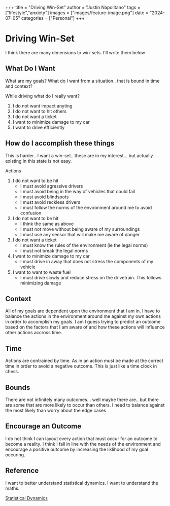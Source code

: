 +++
title =  "Driving Win-Set"
author = "Justin Napolitano"
tags = ["lifestyle","anxiety"]
images = ["images/feature-image.png"]
date = "2024-07-05"
categories = ["Personal"]
+++


# Driving Win-Set

I think there are many dimensions to win-sets. I'll write them below

## What Do I Want

What are my goals? What do I want from a situation.. that is bound in time and context? 

While driving what do I really want? 

1. I do not want impact anyting
2. I do not want to hit others
3. I do not want a ticket
4. I want to minimize damage to my car
5. I want to drive efficiently

## How do I accomplish these things

This is harder.. I want a win-set.. these are in my interest... but actually existing in this state is not easy.

Actions

1. I do not want to be hit
    - I must avoid agressive drivers
    - I must avoid being in the way of vehicles that could fail
    - I must avoid blindspots
    - I must avoid reckless drivers
    - I must follow the norms of the environment around me to avoid confusion
2. I do not want to be hit
    - I think the same as above
    - I must not move without being aware of my surroundings
    - I must use any sensor that will make me aware of danger
3. I do not want a ticket
    - I must know the rules of the environment (ie the legal norms)
    - I must not break the legal norms
4. I want to minimize damage to my car
    - I must drive in away that does not stress the components of my vehicle
5. I want to want to waste fuel
    - I must drive slowly and reduce stress on the drivetrain. This follows minimizing damage


## Context

All of my goals are dependent upon the environment that I am in. I have to balance the actions in the environment around me against my own actions in order to accomplish my goals.  I am I guess trying to predict an outcome based on the factors that I am aware of and how these actions will influence other actions accross time.  

## Time

Actions are contrained by time. As in an action must be made at the correct time in order to avoid a negative outcome.  This is just like a time clock in chess. 

## Bounds

There are not infinitely many outcomes... well maybe there are.. but there are some that are more likely to occur than others.  I need to balance against the most likely than worry about the edge cases

## Encourage an Outcome

I do not think I can layout every action that must occur for an outcome to become a reality.  I think I fall in line with the needs of the environment and encourage a positive outcome by increasing the liklihood of my goal occuring.

## Reference 

I want to better understand statistical dynamics. I want to understand the maths. 

[Statistical Dynamics](https://pierre.ag.gerard.web.ulb.be/textbooks/books/Statistical_Dynamics_Matter_Out_of_Equilibrium.pdf)
